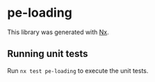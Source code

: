 # pe-loading

This library was generated with [Nx](https://nx.dev).

## Running unit tests

Run `nx test pe-loading` to execute the unit tests.
